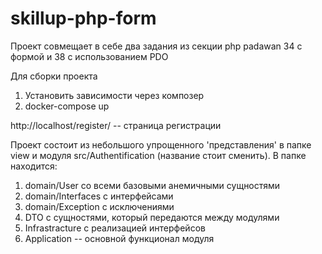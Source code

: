 # skillup-php-form

Проект совмещает в себе два задания из секции php padawan
 34 с формой и 38 с использованием PDO

Для сборки проекта 
1. Установить зависимости через композер
2. docker-compose up

http://localhost/register/ -- страница регистрации

Проект состоит из небольшого упрощенного 'представления' в папке view
и модуля src/Authentification (название стоит сменить). 
В папке находится: 
1. domain/User со всеми базовыми анемичными сущностями 
2. domain/Interfaces с интерфейсами
3. domain/Exception с исключениями
4. DTO с сущностями, который передаются между модулями
5. Infrastracture с реализацией интерфейсов
6. Application -- основной функционал модуля
